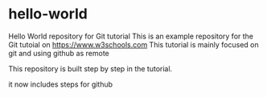 # hello-world
Hello World repository for Git tutorial
This is an example repository for the Git tutoial on https://www.w3schools.com
This tutorial is mainly focused on git and using github as remote

This repository is built step by step in the tutorial.

it now includes steps for github

